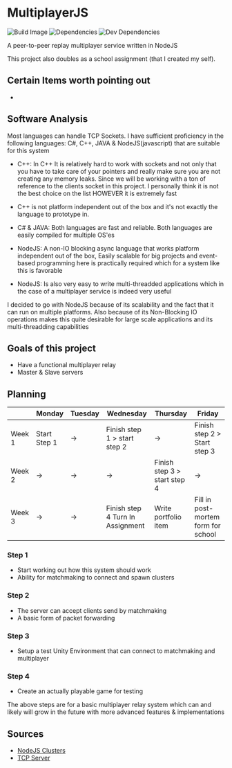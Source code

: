 # MultiplayerJS

![Build Image](https://travis-ci.org/lghenk/MultiplayerJS.svg?branch=master)
![Dependencies](https://david-dm.org/lghenk/MultiplayerJS/status.svg)
![Dev Dependencies](https://david-dm.org/lghenk/MultiplayerJS/dev-status.svg)

A peer-to-peer replay multiplayer service written in NodeJS

This project also doubles as a school assignment (that I created my self).

## Certain Items worth pointing out
- 

## Software Analysis 
Most languages can handle TCP Sockets. I have sufficient proficiency in the following languages: C#, C++, JAVA & NodeJS(javascript)
that are suitable for this system

- C++: In C++ It is relatively hard to work with sockets and not only that you have to take care of your pointers and really make sure you are not creating any memory leaks. Since we will be working with a ton of reference to the clients socket in this project. I personally think it is not the best choice on the list HOWEVER it is extremely fast
+ C++ is not platform independent out of the box and it's not exactly the language to prototype in.

- C# & JAVA: Both languages are fast and reliable. Both languages are easily compiled for multiple OS'es 

- NodeJS: A non-IO blocking async language that works platform independent out of the box, Easily scalable for big projects and event-based programming here is practically required which for a system like this is favorable
- NodeJS: Is also very easy to write multi-threadded applications which in the case of a multiplayer service is indeed very useful

I decided to go with NodeJS because of its scalability and the fact that it can run on multiple platforms.
Also because of its Non-Blocking IO operations makes this quite desirable for large scale applications and its multi-threadding capabilities

## Goals of this project
- Have a functional multiplayer relay
- Master & Slave servers

## Planning 
| | Monday | Tuesday | Wednesday | Thursday | Friday |
| --- | --- | --- | --- | --- | --- |
|Week 1 | Start Step 1 | -> | Finish step 1 > start step 2 | -> | Finish step 2 > Start step 3
|Week 2 | -> | -> | -> | Finish step 3 > start step 4 | ->
|Week 3 | -> | -> | Finish step 4 Turn In Assignment | Write portfolio item | Fill in post-mortem form for school

### Step 1
- Start working out how this system should work
- Ability for matchmaking to connect and spawn clusters

### Step 2
- The server can accept clients send by matchmaking
- A basic form of packet forwarding

### Step 3
- Setup a test Unity Environment that can connect to matchmaking and multiplayer

### Step 4
- Create an actually playable game for testing

The above steps are for a basic multiplayer relay system which can and likely will grow in the future with more advanced features & implementations 

## Sources
- [NodeJS Clusters](https://nodejs.org/api/cluster.html)
- [TCP Server](https://nodejs.org/api/net.html)
